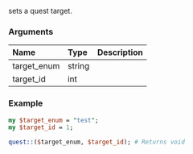 sets a quest target.
### Arguments
**Name**|**Type**|**Description**
:---|:---|:---
target_enum|string|
target_id|int|

### Example

```perl
my $target_enum = "test";
my $target_id = 1;

quest::($target_enum, $target_id); # Returns void
```